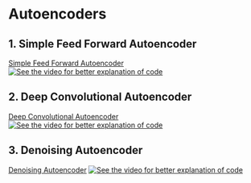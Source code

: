 # Autoencoders

## 1. Simple Feed Forward Autoencoder
[Simple Feed Forward Autoencoder](https://github.com/developershutt/Autoencoders/tree/main/1.%20Intro%20to%20Autoencoder)
[![See the video for better explanation of code](https://img.youtube.com/vi/CCipk_ZH49I/0.jpg)](https://www.youtube.com/watch?v=CCipk_ZH49I)

## 2. Deep Convolutional Autoencoder
[Deep Convolutional Autoencoder](https://github.com/developershutt/Autoencoders/tree/main/DC%20Autoencoder)
[![See the video for better explanation of code](https://img.youtube.com/vi/P2lYhhCZ0Vg/0.jpg)](https://www.youtube.com/watch?v=P2lYhhCZ0Vg)

## 3. Denoising Autoencoder
[Denoising Autoencoder](https://github.com/developershutt/Autoencoders/tree/main/3%20-%20Denoise%20Autoencoder)
[![See the video for better explanation of code](https://img.youtube.com/vi/ebPq0cILZV8/0.jpg)](https://www.youtube.com/watch?v=ebPq0cILZV8)